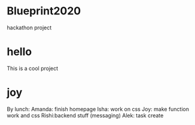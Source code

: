# Blueprint2020
hackathon project

# hello

This is a cool project
# joy

By lunch:
  Amanda: finish homepage
  Isha: work on css
  Joy: make function work and css
  Rishi:backend stuff (messaging)
  Alek: task create
